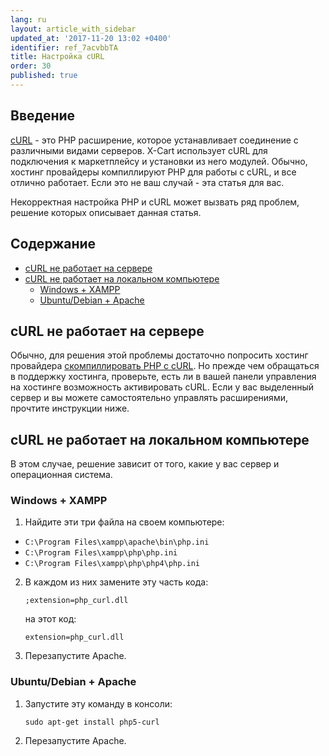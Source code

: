 ```yaml
---
lang: ru
layout: article_with_sidebar
updated_at: '2017-11-20 13:02 +0400'
identifier: ref_7acvbbTA
title: Настройка cURL
order: 30
published: true
---
```

## Введение

[cURL](http://www.php.net/manual/en/intro.curl.php) - это PHP расширение, которое устанавливает соединение с различными видами серверов. X-Cart использует cURL для подключения к маркетплейсу и установки из него модулей. Обычно, хостинг провайдеры компиллируют PHP для работы с cURL, и все отлично работает. Если это не ваш случай - эта статья для вас. 

Некорректная настройка PHP и cURL может вызвать ряд проблем, решение которых описывает данная статья.

## Содержание

*   [cURL не работает на сервере](#curl-не-работает-на-сервере)
*   [cURL не работает на локальном компьютере](#curl-не-работает-на-локальном-компьютере)
    *   [Windows + XAMPP](#windows--xampp)
    *   [Ubuntu/Debian + Apache](#ubuntudebian--apache)
    
## cURL не работает на сервере

Обычно, для решения этой проблемы достаточно попросить хостинг провайдера [скомпиллировать PHP с cURL](http://php.net/manual/en/curl.installation.php). Но прежде чем обращаться в поддержку хостинга, проверьте, есть ли в вашей панели управления на хостинге возможность активировать cURL. Если у вас выделенный сервер и вы можете самостоятельно управлять расширениями, прочтите инструкции ниже.

## cURL не работает на локальном компьютере

В этом случае, решение зависит от того, какие у вас сервер и операционная система.

### Windows + XAMPP

1. Найдите эти три файла на своем компьютере:

  - `C:\Program Files\xampp\apache\bin\php.ini`
  - `C:\Program Files\xampp\php\php.ini`
  - `C:\Program Files\xampp\php\php4\php.ini`

2. В каждом из них замените эту часть кода:

   ```
   ;extension=php_curl.dll
   ```
    
   на этот код:
    
   ```
   extension=php_curl.dll
   ```

3. Перезапустите Apache.

### Ubuntu/Debian + Apache

1. Запустите эту команду в консоли:

   ```
   sudo apt-get install php5-curl
   ```
       
2. Перезапустите Apache.
